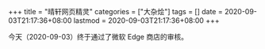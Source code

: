 +++
title = "晴轩网页精灵"
categories = ["大杂烩"]
tags = []
date = 2020-09-03T21:17:36+08:00
lastmod = 2020-09-03T21:17:36+08:00
+++



今天（2020-09-03）终于通过了微软 Edge 商店的审核。
